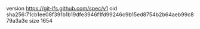 version https://git-lfs.github.com/spec/v1
oid sha256:71cb1ee08f391b1b19dfe3946f1fd99246c9b15ed8754b2b64aeb99c879a3a3e
size 1654
